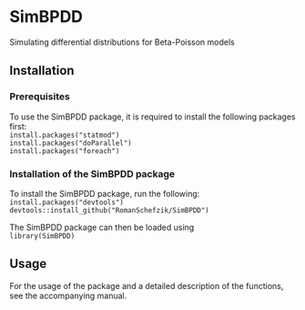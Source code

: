 # SimBPDD

Simulating differential distributions for Beta-Poisson models

## Installation

### Prerequisites

To use the SimBPDD package, it is required to install the following packages first:  
`install.packages("statmod")`  
`install.packages("doParallel")`  
`install.packages("foreach")`  

### Installation of the SimBPDD package

To install the SimBPDD package, run the following:  
`install.packages("devtools")`  
`devtools::install_github("RomanSchefzik/SimBPDD")` 

The SimBPDD package can then be loaded using  
`library(SimBPDD)`

## Usage

For the usage of the package and a detailed description of the functions, see the accompanying manual.
